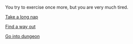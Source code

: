 You try to exercise once more, but you are very much tired.

[Take a long nap](0-B.md)

[Find a way out](../WIP.md)

[Go into dungeon](../1/1.md)